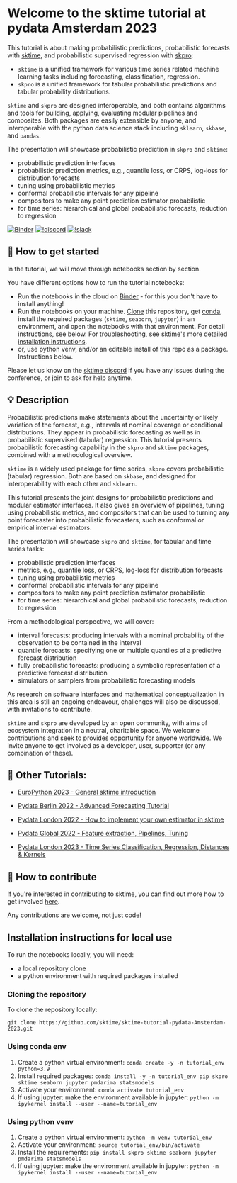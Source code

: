Welcome to the sktime tutorial at pydata Amsterdam 2023
=======================================================

This tutorial is about making probabilistic predictions, probabilistic forecasts with [sktime],
and probabilistic supervised regression with [skpro]:

* `sktime` is a unified framework for various time series related machine learning tasks including forecasting, classification, regression.
* `skpro` is a unified framework for tabular probabilistic predictions and tabular probability distributions.

`sktime` and `skpro` are designed interoperable, and both contains algorithms and tools for building, applying, evaluating modular pipelines and composites. Both packages are easily extensible by anyone, and interoperable with the python data science stack including `sklearn`, `skbase`, and `pandas`.

The presentation will showcase probabilistic prediction in ``skpro`` and ``sktime``:

* probabilistic prediction interfaces
* probabilistic prediction metrics, e.g., quantile loss, or CRPS, log-loss for distribution forecasts
* tuning using probabilistic metrics
* conformal probabilistic intervals for any pipeline
* compositors to make any point prediction estimator probabilistic
* for time series: hierarchical and global probabilistic forecasts, reduction to regression

[skpro]: https://skpro.readthedocs.io/en/latest
[sktime]: https://sktime.net

[![Binder](https://mybinder.org/badge_logo.svg)](https://mybinder.org/v2/gh/sktime/sktime-tutorial-pydata-Amsterdam-2023/main?filepath=notebooks) [![!discord](https://img.shields.io/static/v1?logo=discord&label=discord&message=chat&color=lightgreen)](https://discord.com/invite/54ACzaFsn7) [![!slack](https://img.shields.io/static/v1?logo=linkedin&label=LinkedIn&message=news&color=lightblue)](https://www.linkedin.com/company/scikit-time/)

## :rocket: How to get started

In the tutorial, we will move through notebooks section by section.

You have different options how to run the tutorial notebooks:

* Run the notebooks in the cloud on [Binder] - for this you don't have to install anything!
* Run the notebooks on your machine. [Clone] this repository, get [conda], install the required packages (`sktime`, `seaborn`, `jupyter`) in an environment, and open the notebooks with that environment. For detail instructions, see below. For troubleshooting, see sktime's more detailed [installation instructions].
* or, use python venv, and/or an editable install of this repo as a package. Instructions below.

[Binder]: https://mybinder.org/v2/gh/sktime/sktime-tutorial-pydata-Amsterdam-2023/main?filepath=notebooks
[clone]: https://help.github.com/en/github/creating-cloning-and-archiving-repositories/cloning-a-repository
[conda]: https://docs.conda.io/en/latest/
[installation instructions]: https://www.sktime.net/en/latest/installation.html

Please let us know on the [sktime discord](https://discord.com/invite/54ACzaFsn7) if you have any issues during the conference, or join to ask for help anytime.

## :bulb: Description

Probabilistic predictions make statements about the uncertainty or likely variation of the forecast, e.g., intervals at nominal coverage or conditional distributions.
They appear in probabilistic forecasting as well as in probabilistic supervised (tabular) regression.
This tutorial presents probabilistic forecasting capability in the `skpro` and `sktime` packages, combined with a methodological overview.

`sktime` is a widely used package for time series, `skpro` covers probabilistic (tabular) regression. Both are based on `skbase`, and designed for interoperability with each other and `sklearn`.

This tutorial presents the joint designs for probabilistic predictions and modular estimator interfaces. It also gives an overview of pipelines, tuning using probabilistic metrics, and compositors that can be used to turning any point forecaster into probabilistic forecasters, such as conformal or empirical interval estimators.

The presentation will showcase `skpro` and `sktime`, for tabular and time series tasks:

* probabilistic prediction interfaces
* metrics, e.g., quantile loss, or CRPS, log-loss for distribution forecasts
* tuning using probabilistic metrics
* conformal probabilistic intervals for any pipeline
* compositors to make any point prediction estimator probabilistic
* for time series: hierarchical and global probabilistic forecasts, reduction to regression

From a methodological perspective, we will cover:

* interval forecasts: producing intervals with a nominal probability of the observation to be contained in the interval
* quantile forecasts: specifying one or multiple quantiles of a predictive forecast distribution
* fully probabilistic forecasts: producing a symbolic representation of a predictive forecast distribution
* simulators or samplers from probabilistic forecasting models

As research on software interfaces and mathematical conceptualization in this area is still an ongoing endeavour, challenges will also be discussed, with invitations to contribute.

`sktime` and `skpro` are developed by an open community, with aims of ecosystem integration in a neutral, charitable space.
We welcome contributions and seek to provides opportunity for anyone worldwide.
We invite anyone to get involved as a developer, user, supporter (or any combination of these).

## :movie_camera: Other Tutorials:

- [EuroPython 2023 - General sktime introduction](https://github.com/sktime/sktime-tutorial-europython-2023)

- [Pydata Berlin 2022 - Advanced Forecasting Tutorial](https://www.youtube.com/watch?v=4Rf9euAhjNc)

- [Pydata London 2022 - How to implement your own estimator in sktime](https://www.youtube.com/watch?v=S_3ewcvs_pg)

- [Pydata Global 2022 - Feature extraction, Pipelines, Tuning](https://github.com/sktime/sktime-tutorial-pydata-global-2022)

- [Pydata London 2023 - Time Series Classification, Regression, Distances & Kernels](https://github.com/sktime/sktime-tutorial-pydata-london-2023)

## :wave: How to contribute

If you're interested in contributing to sktime, you can find out more how to get involved [here](https://www.sktime.net/en/latest/get_involved.html).

Any contributions are welcome, not just code!

## Installation instructions for local use

To run the notebooks locally, you will need:

* a local repository clone
* a python environment with required packages installed

### Cloning the repository

To clone the repository locally:

`git clone https://github.com/sktime/sktime-tutorial-pydata-Amsterdam-2023.git`

### Using conda env

1. Create a python virtual environment:
`conda create -y -n tutorial_env python=3.9`
2. Install required packages:
`conda install -y -n tutorial_env pip skpro sktime seaborn jupyter pmdarima statsmodels`
3. Activate your environment:
`conda activate tutorial_env`
4. If using jupyter: make the environment available in jupyter:
`python -m ipykernel install --user --name=tutorial_env`

### Using python venv

1. Create a python virtual environment:
`python -m venv tutorial_env`
2. Activate your environment:
`source tutorial_env/bin/activate`
3. Install the requirements:
`pip install skpro sktime seaborn jupyter pmdarima statsmodels`
4. If using jupyter: make the environment available in jupyter:
`python -m ipykernel install --user --name=tutorial_env`
